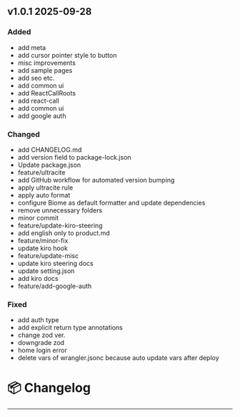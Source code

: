 ## v1.0.1 2025-09-28

### Added

- add meta
- add cursor pointer style to button
- misc improvements
- add sample pages
- add seo etc.
- add common ui
- add ReactCallRoots
- add react-call
- add common ui
- add google auth

### Changed

- add CHANGELOG.md
- add version field to package-lock.json
- Update package.json
- feature/ultracite
- add GitHub workflow for automated version bumping
- apply ultracite rule
- apply auto format
- configure Biome as default formatter and update dependencies
- remove unnecessary folders
- minor commit
- feature/update-kiro-steering
- add english only to product.md
- feature/minor-fix
- update kiro hook
- feature/update-misc
- update kiro steering docs
- update setting.json
- add kiro docs
- feature/add-google-auth

### Fixed

- add auth type
- add explicit return type annotations
- change zod ver.
- downgrade zod
- home login error
- delete vars of wrangler.jsonc because auto update vars after deploy

# 📦 Changelog

---
